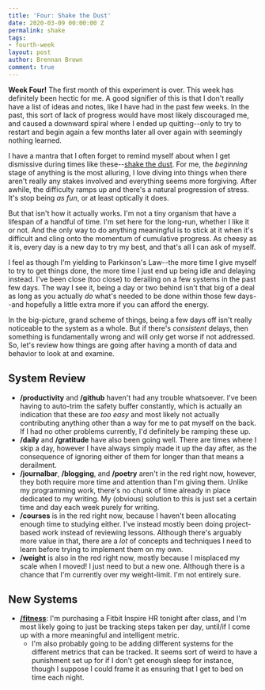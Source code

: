 ```yaml
---
title: 'Four: Shake the Dust'
date: 2020-03-09 00:00:00 Z
permalink: shake
tags:
- fourth-week
layout: post
author: Brennan Brown
comment: true
---
```


**Week Four!** The first month of this experiment is over. This week has definitely been hectic for me. A good signifier of this is that I don't really have a list of ideas and notes, like I have had in the past few weeks. In the past, this sort of lack of progress would have most likely discouraged me, and caused a downward spiral where I ended up quitting--only to try to restart and begin again a few months later all over again with seemingly nothing learned. 

I have a mantra that I often forget to remind myself about when I get dismissive during times like these--[shake the dust](https://www.youtube.com/watch?v=0qDtHdloK44). For me, the *beginning* stage of anything is the most alluring, I love diving into things when there aren't really any stakes involved and everything seems more forgiving. After awhile, the difficulty ramps up and there's a natural progression of stress. It's stop being *as fun*, or at least optically it does. 

But that isn't how it actually works. I'm not a tiny organism that have a lifespan of a handful of time. I'm set here for the long-run, whether I like it or not. And the only way to do anything meaningful is to stick at it when it's difficult and cling onto the momentum of cumulative progress. As cheesy as it is, every day is a new day to try my best, and that's all I can ask of myself.

I feel as though I'm yielding to Parkinson's Law--the more time I give myself to try to get things done, the more time I just end up being idle and delaying instead. I've been close (too close) to derailing on a few systems in the past few days. The way I see it, being a day or two behind isn't that big of a deal as long as you actually *do* what's needed to be done within those few days--and hopefully a little extra more if you can afford the energy. 

In the big-picture, grand scheme of things, being a few days off isn't really noticeable to the system as a whole. But if there's *consistent* delays, then something is fundamentally wrong and will only get worse if not addressed. So, let's review how things are going after having a month of data and behavior to look at and examine.

## System Review

* **/productivity** and **/github** haven't had any trouble whatsoever. I've been having to auto-trim the safety buffer constantly, which is actually an indication that these are *too easy* and most likely not actually contributing anything other than a way for me to pat myself on the back. If I had no other problems currently, I'd definitely be ramping these up.
* **/daily** and **/gratitude** have also been going well. There are times where I skip a day, however I have always simply made it up the day after, as the consequence of ignoring either of them for longer than that means a derailment. 
*  **/journalbar**, **/blogging**, and **/poetry** aren't in the red right now, however, they both require more time and attention than I'm giving them. Unlike my programming work, there's no chunk of time already in place dedicated to my writing. My (obvious) solution to this is just set a certain time and day each week purely for writing.
* **/courses** is in the red right now, because I haven't been allocating enough time to studying either. I've instead mostly been doing project-based work instead of reviewing lessons. Although there's arguably more value in that, there are a *lot* of concepts and techniques I need to learn before trying to implement them on my own. 
* **/weight** is also in the red right now, mostly because I misplaced my scale when I moved! I just need to but a new one. Although there is a chance that I'm currently over my weight-limit. I'm not entirely sure. 

## New Systems

* [**/fitness**](https://beeminder.com/brennanbrown/fitness): I'm purchasing a Fitbit Inspire HR tonight after class, and I'm most likely going to just be tracking steps taken per day, until/if I come up with a more meaningful and intelligent metric.
  - I'm also probably going to be adding different systems for the different metrics that can be tracked. It seems sort of weird to have a punishment set up for if I don't get enough sleep for instance, though I suppose I could frame it as ensuring that I get to bed on time each night. 